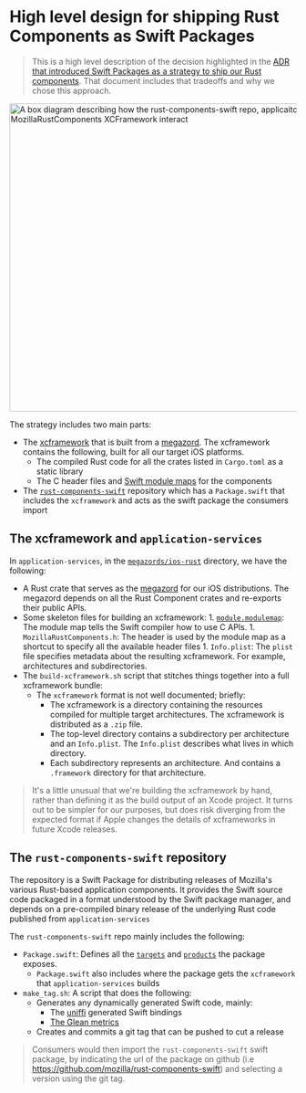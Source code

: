 # High level design for shipping Rust Components as Swift Packages
> This is a high level description of the decision highlighted in the [ADR that introduced Swift Packages as a strategy to ship our Rust components](../adr/0003-swift-packaging.md). That document includes that tradeoffs and why we chose this approach.

<!--
  N.B. you can edit this image in Google Docs and changes will be reflected automatically:

    https://docs.google.com/drawings/d/1tX05I-e6hNBQxch7PescDH7k4G7ddAJwXDPoIqp1RYk/edit
-->
<img src="https://docs.google.com/drawings/d/e/2PACX-1vRnyxy7VjdD3bYTso8V3AL5FpIQ4_S54dOCDI6fxfZEbG3_CVBwZZP1uLYbUVE9M54GSXUkNgewzOQm/pub?w=720&h=540" width="720" height="540" alt="A box diagram describing how the rust-components-swift repo, applicaiton-services repo, and MozillaRustComponents XCFramework interact">

The strategy includes two main parts:
- The [xcframework](https://developer.apple.com/documentation/swift_packages/distributing_binary_frameworks_as_swift_packages) that is built from a [megazord](./megazords.md). The xcframework contains the following, built for all our target iOS platforms.
     - The compiled Rust code for all the crates listed in `Cargo.toml` as a static library
    - The C header files and [Swift module maps](https://clang.llvm.org/docs/Modules.html) for the components
- The [`rust-components-swift`](https://github.com/mozilla/rust-components-swift) repository which has a `Package.swift` that includes the `xcframework` and acts as the swift package the consumers import


## The xcframework and `application-services`
In `application-services`, in the [`megazords/ios-rust`](https://github.com/mozilla/application-services/tree/main/megazords/ios-rust) directory, we have the following:
- A Rust crate that serves as the [megazord](./megazords.md) for our iOS distributions. The megazord depends on all the Rust Component crates and re-exports their public APIs.
- Some skeleton files for building an xcframework:
        1. [`module.modulemap`](https://clang.llvm.org/docs/Modules.html): The module map tells the Swift compiler how to use C APIs.
        1. `MozillaRustComponents.h`: The header is used by the module map as a shortcut to specify all the available header files
        1. `Info.plist`: The `plist` file specifies metadata about the resulting xcframework. For example, architectures and subdirectories.
- The `build-xcframework.sh` script that stitches things together into a full xcframework bundle:
    - The `xcframework` format is not well documented; briefly:
        - The xcframework is a directory containing the resources compiled for multiple target architectures. The xcframework is distributed as a `.zip` file.
        - The top-level directory contains a subdirectory per architecture and an `Info.plist`. The `Info.plist` describes what lives in which directory.
        - Each subdirectory represents an architecture. And contains a `.framework` directory for that architecture.

> It's a little unusual that we're building the xcframework by hand, rather than defining it as the build output of an Xcode project. It turns out to be simpler for our purposes, but does risk diverging from the expected format if Apple changes the details of xcframeworks in future Xcode releases.

## The `rust-components-swift` repository
The repository is a Swift Package for distributing releases of Mozilla's various Rust-based application components. It provides the Swift source code packaged in a format understood by the Swift package manager, and depends on a pre-compiled binary release of the underlying Rust code published from `application-services`

The `rust-components-swift` repo mainly includes the following:
- `Package.swift`: Defines all the [`targets`](https://developer.apple.com/documentation/swift_packages/target) and [`products`](https://developer.apple.com/documentation/swift_packages/product) the package exposes.
    - `Package.swift` also includes where the package gets the `xcframework` that `application-services` builds
- `make_tag.sh`: A script that does the following:
    - Generates any dynamically generated Swift code, mainly:
        - The [uniffi](https://github.com/mozilla/uniffi-rs/) generated Swift bindings
        - [The Glean metrics](https://mozilla.github.io/glean/book/user/adding-glean-to-your-project/swift.html#setting-up-metrics-and-pings-code-generation)
    - Creates and commits a git tag that can be pushed to cut a release

> Consumers would then import the `rust-components-swift` swift package, by indicating the url of the package on github (i.e <https://github.com/mozilla/rust-components-swift>) and selecting a version using the git tag.